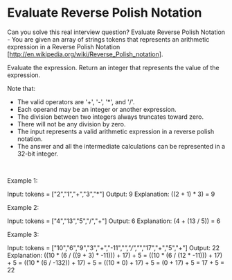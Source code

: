 # Evaluate Reverse Polish Notation

Can you solve this real interview question? Evaluate Reverse Polish Notation - You are given an array of strings tokens that represents an arithmetic expression in a Reverse Polish Notation [http://en.wikipedia.org/wiki/Reverse_Polish_notation].

Evaluate the expression. Return an integer that represents the value of the expression.

Note that:

 * The valid operators are '+', '-', '*', and '/'.
 * Each operand may be an integer or another expression.
 * The division between two integers always truncates toward zero.
 * There will not be any division by zero.
 * The input represents a valid arithmetic expression in a reverse polish notation.
 * The answer and all the intermediate calculations can be represented in a 32-bit integer.

 

Example 1:


Input: tokens = ["2","1","+","3","*"]
Output: 9
Explanation: ((2 + 1) * 3) = 9


Example 2:


Input: tokens = ["4","13","5","/","+"]
Output: 6
Explanation: (4 + (13 / 5)) = 6


Example 3:


Input: tokens = ["10","6","9","3","+","-11","*","/","*","17","+","5","+"]
Output: 22
Explanation: ((10 * (6 / ((9 + 3) * -11))) + 17) + 5
= ((10 * (6 / (12 * -11))) + 17) + 5
= ((10 * (6 / -132)) + 17) + 5
= ((10 * 0) + 17) + 5
= (0 + 17) + 5
= 17 + 5
= 22